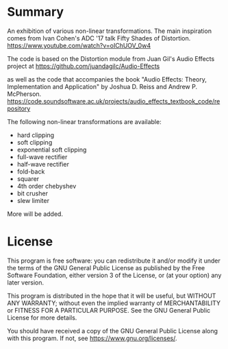 # Summary

An exhibition of various non-linear transformations. The main inspiration comes from Ivan Cohen's ADC '17 talk Fifty Shades of Distortion. https://www.youtube.com/watch?v=oIChUOV_0w4

The code is based on the Distortion module from Juan Gil's Audio Effects project at
 https://github.com/juandagilc/Audio-Effects
 
 as well as the code that accompanies the book "Audio Effects: Theory,
 Implementation and Application" by Joshua D. Reiss and Andrew P. McPherson.
 https://code.soundsoftware.ac.uk/projects/audio_effects_textbook_code/repository
 
The following non-linear transformations are available:
- hard clipping
- soft clipping
- exponential soft clipping
- full-wave rectifier
- half-wave rectifier
- fold-back
- squarer
- 4th order chebyshev 
- bit crusher
- slew limiter

More will be added.

# License
This program is free software: you can redistribute it and/or modify it under the terms of the GNU General Public License as published by the Free Software Foundation, either version 3 of the License, or (at your option) any later version.

This program is distributed in the hope that it will be useful, but WITHOUT ANY WARRANTY; without even the implied warranty of MERCHANTABILITY or FITNESS FOR A PARTICULAR PURPOSE. See the GNU General Public License for more details.

You should have received a copy of the GNU General Public License along with this program. If not, see https://www.gnu.org/licenses/.
